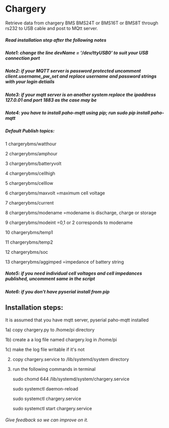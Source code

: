 # Chargery
Retrieve data from chargery BMS BMS24T or BMS16T or BMS8T through rs232 to USB cable and post to MQtt server. 


##### Read installation step after the following notes 

##### Note1: change the line devName = '/dev/ttyUSB0' to suit your USB connection port

##### Note2: if your MQTT server is password protected uncomment client.username_pw_set and replace username and password strings with your login detiails

##### Note3: if your mqtt server is on another system replace the ipaddress 127.0.01 and port 1883 as the case may be

##### Note4: you have to install paho-mqtt using pip; run sudo pip install paho-mqtt


##### Default Publish topics: 
1 chargerybms/watthour 

2 chargerybms/amphour 

3 chargerybms/batteryvolt 

4 chargerybms/cellhigh 

5 chargerybms/celllow 

6 chargerybms/maxvolt =maximum cell voltage

7 chargerybms/current 

8 chargerybms/modename =modename is discharge, charge or storage

9 chargerybms/modeint =0,1 or 2 corresponds to modename

10 chargerybms/temp1

11 chargerybms/temp2 

12 chargerybms/soc 

13 chargerybms/aggimped =impedance of battery string


##### Note5: if you need individual cell voltages and cell impedances published, uncomment same in the script

##### Note6: if you don't have pyserial install from pip


## Installation steps:

It is assumed that you have mqtt server, pyserial paho-mqtt installed

1a) copy chargery.py to /home/pi directory

1b) create a a log file named chargery.log in /home/pi

1c) make the log file writable if it's not


2) copy chargery.service to /lib/systemd/system directory

3) run the following commands  in terminal

	sudo chomd 644 /lib/systemd/system/chargery.service
	
	sudo systemctl daemon-reload
	
	sudo systemctl chargery.service
	
	sudo systemctl start chargery.service
	


###### Give feedback so we can improve on it.


